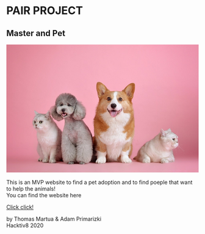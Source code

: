# PAIR PROJECT
## Master and Pet

![Image of Yaktocat](/views/public/bghome.jpg)

This is an MVP website to find a pet adoption and to find poeple that want to help the animals! <br>
You can find the website here <br>

[Click click!](https://aqueous-caverns-66145.herokuapp.com/)

by Thomas Martua & Adam Primarizki <br>
Hacktiv8 2020